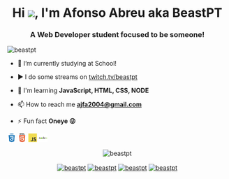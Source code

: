 <h1 align="center">Hi <img src="https://raw.githubusercontent.com/kaueMarques/kaueMarques/master/hi.gif" width="30px">, I'm Afonso Abreu aka BeastPT</h1>
<h3 align="center">A Web Developer student focused to be someone!</h3>
<p align="left"> <img src="https://komarev.com/ghpvc/?username=beastpt" alt="beastpt" /> </p>

- 🔭 I’m currently studying at School!

- ▶️ I do some streams on [twitch.tv/beastpt](www.twitch.tv/beastpt)

- 💬 I'm learning **JavaScript, HTML, CSS, NODE**

- 📫 How to reach me **ajfa2004@gmail.com**

- ⚡ Fun fact **Oneye 😜**

<p align="left">
<img src="https://raw.githubusercontent.com/devicons/devicon/master/icons/css3/css3-plain-wordmark.svg" alt="css3"  width="20" height="20"/>
<img src="https://raw.githubusercontent.com/devicons/devicon/master/icons/html5/html5-original-wordmark.svg" alt="html5"  width="20" height="20"/>
<img src="https://raw.githubusercontent.com/devicons/devicon/master/icons/javascript/javascript-original.svg" alt="javascript" width="20" height="20"/>
<img src="https://raw.githubusercontent.com/devicons/devicon/master/icons/nodejs/nodejs-original-wordmark.svg" alt="nodejs" width="20" height="20"/></p><p align="center">
<img src="https://github-readme-stats.vercel.app/api?username=beastpt&show_icons=true" alt="beastpt"/> 
</p>

<p align="center">
<a href="https://twitter.com/V1_Beast_PT" target="blank"><img align="center" src="https://cdn.jsdelivr.net/npm/simple-icons@3.0.1/icons/twitter.svg" alt="beastpt" height="20" width="20" /></a>
<a href="https://www.linkedin.com/in/afonso-abreu-1902071b4/" target="blank"><img align="center" src="https://cdn.jsdelivr.net/npm/simple-icons@3.0.1/icons/linkedin.svg" alt="beastpt" height="20" width="20" /></a>
<a href="https://www.twitch.tv/beastpt" target="blank"><img align="center" src="https://cdn.jsdelivr.net/npm/simple-icons@3.0.1/icons/twitch.svg" alt="beastpt" height="20" width="20" /></a>
<a href="https://instagram.com/afonsobabreu" target="blank"><img align="center" src="https://cdn.jsdelivr.net/npm/simple-icons@3.0.1/icons/instagram.svg" alt="beastpt" height="20" width="20" /></a>
</p>
